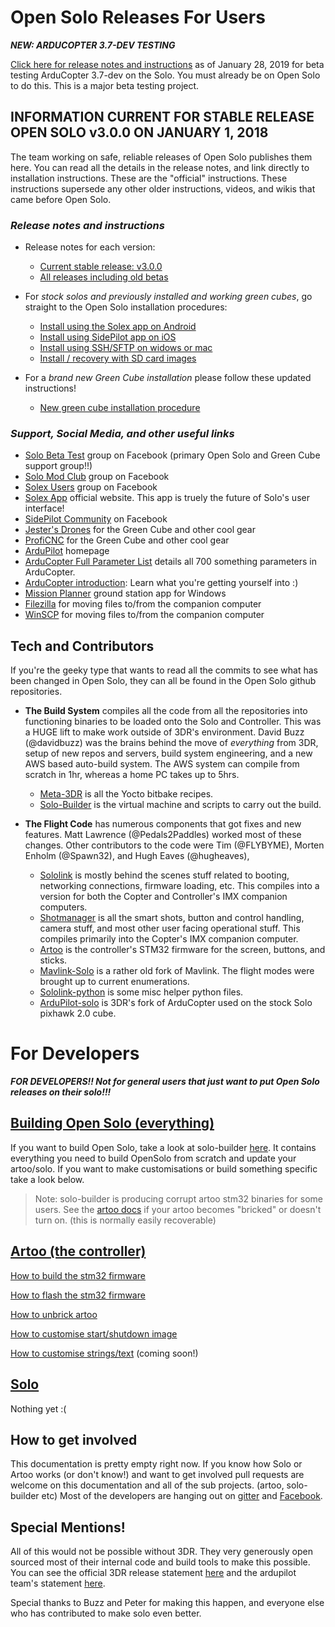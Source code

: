 # Open Solo Releases For Users #

***NEW: ARDUCOPTER 3.7-DEV TESTING***

[Click here for release notes and instructions](../master/copter37.md) as of January 28, 2019 for beta testing ArduCopter 3.7-dev on the Solo.  You must already be on Open Solo to do this.  This is a major beta testing project.

## INFORMATION CURRENT FOR STABLE RELEASE OPEN SOLO v3.0.0 ON JANUARY 1, 2018 ##

The team working on safe, reliable releases of Open Solo publishes them here. You can read all the details in the release notes, and link directly to installation instructions. These are the "official" instructions. These instructions supersede any other older instructions, videos, and wikis that came before Open Solo.

### _Release notes and instructions_ ###

- Release notes for each version:
  - [Current stable release: v3.0.0](https://github.com/OpenSolo/documentation/releases/tag/v3.0.0)
  - [All releases including old betas](https://github.com/OpenSolo/documentation/releases/)

- For _stock solos and previously installed and working green cubes_, go straight to the Open Solo installation procedures:
  - [Install using the Solex app on Android](../master/install_solex.md)
  - [Install using SidePilot app on iOS](../master/initial_sidepilot.md)
  - [Install using SSH/SFTP on widows or mac](../master/initial_ssh.md)
  - [Install / recovery with SD card images](../master/install_sdimage.md)
  
- For a _brand new Green Cube installation_ please follow these updated instructions!
  - [New green cube installation procedure](../master/green_cube_install.md)

### _Support, Social Media, and other useful links_ ###

* [Solo Beta Test](https://www.facebook.com/groups/617648671719759/) group on Facebook (primary Open Solo and Green Cube support group!!)
* [Solo Mod Club](https://www.facebook.com/groups/3DRSOLOModClub/) group on Facebook
* [Solex Users](https://www.facebook.com/groups/176789056089526/) group on Facebook
* [Solex App](http://www.solexapp.com/) official website. This app is truely the future of Solo's user interface!
* [SidePilot Community](https://www.facebook.com/sidepilotapp/) on Facebook
* [Jester's Drones](http://jestersdrones.org/store/l) for the Green Cube and other cool gear
* [ProfiCNC](http://www.proficnc.com/3dr-solo-accessories/79-the-cube.html) for the Green Cube and other cool gear
* [ArduPilot](http://ardupilot.org/) homepage
* [ArduCopter Full Parameter List](http://ardupilot.org/copter/docs/parameters.html) details all 700 something parameters in ArduCopter.
* [ArduCopter introduction](http://ardupilot.org/copter/docs/introduction.html): Learn what you're getting yourself into :)
* [Mission Planner](http://ardupilot.org/planner/docs/common-install-mission-planner.html) ground station app for Windows
* [Filezilla](https://filezilla-project.org/download.php?type=client) for moving files to/from the companion computer
* [WinSCP](https://winscp.net/eng/download.php) for moving files to/from the companion computer

## Tech and Contributors ##
If you're the geeky type that wants to read all the commits to see what has been changed in Open Solo, they can all be found in the Open Solo github repositories.

- **The Build System** compiles all the code from all the repositories into functioning binaries to be loaded onto the Solo and Controller. This was a HUGE lift to make work outside of 3DR's environment. David Buzz (@davidbuzz) was the brains behind the move of _everything_ from 3DR, setup of new repos and servers, build system engineering, and a new AWS based auto-build system. The AWS system can compile from scratch in 1hr, whereas a home PC takes up to 5hrs.
  - [Meta-3DR](https://github.com/OpenSolo/meta-3dr/commits/master) is all the Yocto bitbake recipes.
  - [Solo-Builder](https://github.com/OpenSolo/solo-builder/commits/master) is the virtual machine and scripts to carry out the build.

- **The Flight Code** has numerous components that got fixes and new features. Matt Lawrence (@Pedals2Paddles) worked most of these changes.  Other contributors to the code were Tim (@FLYBYME), Morten Enholm (@Spawn32), and Hugh Eaves (@hugheaves),
  - [Sololink](https://github.com/OpenSolo/sololink/commits/master) is mostly behind the scenes stuff related to booting, networking connections, firmware loading, etc. This compiles into a version for both the Copter and Controller's IMX companion computers.
  - [Shotmanager](https://github.com/OpenSolo/shotmanager/commits/master) is all the smart shots, button and control handling, camera stuff, and most other user facing operational stuff. This compiles primarily into the Copter's IMX companion computer.
  - [Artoo](https://github.com/OpenSolo/artoo/commits/master) is the controller's STM32 firmware for the screen, buttons, and sticks.
  - [Mavlink-Solo](https://github.com/OpenSolo/mavlink-solo/commits/master) is a rather old fork of Mavlink. The flight modes were brought up to current enumerations.
  - [Sololink-python](https://github.com/OpenSolo/sololink-python/commits/master) is some misc helper python files.
  - [ArduPilot-solo](https://github.com/OpenSolo/ardupilot-solo/commits/master) is 3DR's fork of ArduCopter used on the stock Solo pixhawk 2.0 cube.



# For Developers #
***FOR DEVELOPERS!! Not for general users that just want to put Open Solo releases on their solo!!!***

## [Building Open Solo (everything)](https://github.com/OpenSolo/documentation/blob/master/SOLO-BUILDER.md)
If you want to build Open Solo, take a look at solo-builder [here](https://github.com/OpenSolo/documentation/blob/master/SOLO-BUILDER.md).  It contains everything you need to build OpenSolo from scratch and update your artoo/solo. If you want to make customisations or build something specific take a look below.
> Note: solo-builder is producing corrupt artoo stm32 binaries for some users. See the [artoo docs](https://github.com/OpenSolo/documentation/tree/master/artoo) if your artoo becomes "bricked" or doesn't turn on. (this is normally easily recoverable)

## [Artoo (the controller)](https://github.com/OpenSolo/documentation/tree/master/artoo)

[How to build the stm32 firmware](https://github.com/OpenSolo/documentation/blob/master/artoo/build-artoo-firmware.md)

[How to flash the stm32 firmware](https://github.com/OpenSolo/documentation/blob/master/artoo/flash-custom-firmware.md)

[How to unbrick artoo](https://github.com/OpenSolo/documentation/blob/master/artoo/flash-custom-firmware.md#bricked-artoo)

[How to customise start/shutdown image](https://github.com/OpenSolo/documentation/blob/master/artoo/customisation/custom-boot-screen.md)

[How to customise strings/text](https://github.com/OpenSolo/documentation/tree/master/artoo) (coming soon!)

## [Solo](https://github.com/OpenSolo/documentation/tree/master/solo)
Nothing yet :(

## How to get involved
This documentation is pretty empty right now.  If you know how Solo or Artoo works (or don't know!) and want to get involved pull requests are welcome on this documentation and all of the sub projects. (artoo, solo-builder etc)  Most of the developers are hanging out on [gitter](https://gitter.im/ArduPilot/OpenSolo) and [Facebook](https://www.facebook.com/groups/3DRSOLOModClub/).

## Special Mentions!
All of this would not be possible without 3DR.  They very generously open sourced most of their internal code and build tools to make this possible. You can see the official 3DR release statement [here](https://3dr.com/blog/announcing-opensolo/) and the ardupilot team's statement [here](https://discuss.ardupilot.org/t/opensolo-initiative-by-the-ardupilot-team).

Special thanks to Buzz and Peter for making this happen, and everyone else who has contributed to make solo even better.
